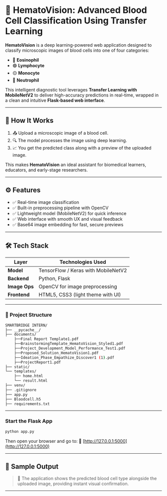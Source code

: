 # 🧬 HematoVision: Advanced Blood Cell Classification Using Transfer Learning

**HematoVision** is a deep learning-powered web application designed to classify microscopic images of blood cells into one of four categories:

- 🔴 **Eosinophil**
- 🟢 **Lymphocyte**
- 🟡 **Monocyte**
- 🔵 **Neutrophil**

This intelligent diagnostic tool leverages **Transfer Learning with MobileNetV2** to deliver high-accuracy predictions in real-time, wrapped in a clean and intuitive **Flask-based web interface**.

---

## 🚀 How It Works

1. 📤 Upload a microscopic image of a blood cell.
2. 🔍 The model processes the image using deep learning.
3. 📈 You get the predicted class along with a preview of the uploaded image.

This makes **HematoVision** an ideal assistant for biomedical learners, educators, and early-stage researchers.

---

## ⚙️ Features

- ✅ Real-time image classification
- ✅ Built-in preprocessing pipeline with OpenCV
- ✅ Lightweight model (MobileNetV2) for quick inference
- ✅ Web interface with smooth UX and visual feedback
- ✅ Base64 image embedding for fast, secure previews

---

## 🛠️ Tech Stack

| Layer      | Technologies Used                      |
|------------|----------------------------------------|
| **Model**  | TensorFlow / Keras with MobileNetV2    |
| **Backend**| Python, Flask                          |
| **Image Ops**| OpenCV for image preprocessing       |
| **Frontend**| HTML5, CSS3 (light theme with UI)     |

---

### 📁 Project Structure

```bash
SMARTBRIDGE INTERN/
├── __pycache__/
├── documents/
    ├──Final Report Template1.pdf
    ├──BrainstormingTemplate_HematoVision_Styled1.pdf
    ├──Project_Development_Model_Performance_Test1.pdf
    ├──Proposed_Solution_HematoVision1.pdf
    ├──Ideation_Phase_Empathize_Discover1 (1).pdf
    ├──ProjectReport1.pdf
├── static/
└── templates/          
    ├── home.html        
    └── result.html      
├── venv/
├── .gitignore
├── app.py
├── Bloodcell.h5
├── requirements.txt
```

---

### Start the Flask App

```bash
python app.py
```

Then open your browser and go to:
🔗 [http://127.0.0.1:5000](http://127.0.0.1:5000)

---

## 📸 Sample Output

> 🧠 The application shows the predicted blood cell type alongside the uploaded image, providing instant visual confirmation.

---

